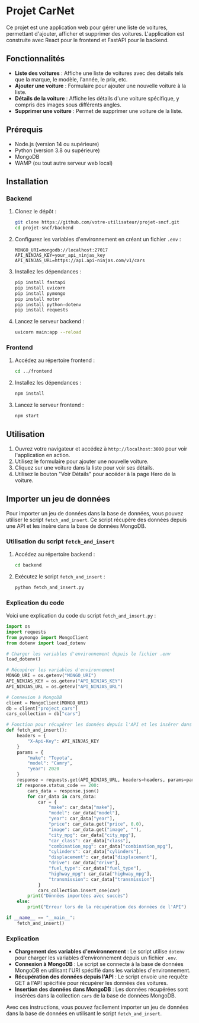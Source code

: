 # Projet CarNet

Ce projet est une application web pour gérer une liste de voitures, permettant d'ajouter, afficher et supprimer des voitures. L'application est construite avec React pour le frontend et FastAPI pour le backend.

## Fonctionnalités

- **Liste des voitures** : Affiche une liste de voitures avec des détails tels que la marque, le modèle, l'année, le prix, etc.
- **Ajouter une voiture** : Formulaire pour ajouter une nouvelle voiture à la liste.
- **Détails de la voiture** : Affiche les détails d'une voiture spécifique, y compris des images sous différents angles.
- **Supprimer une voiture** : Permet de supprimer une voiture de la liste.

## Prérequis

- Node.js (version 14 ou supérieure)
- Python (version 3.8 ou supérieure)
- MongoDB
- WAMP (ou tout autre serveur web local)

## Installation

### Backend

1. Clonez le dépôt :
    ```bash
    git clone https://github.com/votre-utilisateur/projet-sncf.git
    cd projet-sncf/backend
    ```

2. Configurez les variables d'environnement en créant un fichier `.env` :
    ```env
    MONGO_URI=mongodb://localhost:27017
    API_NINJAS_KEY=your_api_ninjas_key
    API_NINJAS_URL=https://api.api-ninjas.com/v1/cars
    ```

3. Installez les dépendances :
    ```bash
    pip install fastapi
    pip install uvicorn
    pip install pymongo
    pip install motor
    pip install python-dotenv
    pip install requests
    ```

4. Lancez le serveur backend :
    ```bash
    uvicorn main:app --reload
    ```

### Frontend

1. Accédez au répertoire frontend :
    ```bash
    cd ../frontend
    ```

2. Installez les dépendances :
    ```bash
    npm install
    ```

3. Lancez le serveur frontend :
    ```bash
    npm start
    ```

## Utilisation

1. Ouvrez votre navigateur et accédez à `http://localhost:3000` pour voir l'application en action.
2. Utilisez le formulaire pour ajouter une nouvelle voiture.
3. Cliquez sur une voiture dans la liste pour voir ses détails.
4. Utilisez le bouton "Voir Détails" pour accéder à la page Hero de la voiture.

## Importer un jeu de données

Pour importer un jeu de données dans la base de données, vous pouvez utiliser le script `fetch_and_insert`. Ce script récupère des données depuis une API et les insère dans la base de données MongoDB.

### Utilisation du script `fetch_and_insert`

1. Accédez au répertoire backend :
    ```bash
    cd backend
    ```

2. Exécutez le script `fetch_and_insert` :
    ```bash
    python fetch_and_insert.py
    ```

### Explication du code

Voici une explication du code du script `fetch_and_insert.py` :

```python
import os
import requests
from pymongo import MongoClient
from dotenv import load_dotenv

# Charger les variables d'environnement depuis le fichier .env
load_dotenv()

# Récupérer les variables d'environnement
MONGO_URI = os.getenv("MONGO_URI")
API_NINJAS_KEY = os.getenv("API_NINJAS_KEY")
API_NINJAS_URL = os.getenv("API_NINJAS_URL")

# Connexion à MongoDB
client = MongoClient(MONGO_URI)
db = client["project_cars"]
cars_collection = db["cars"]

# Fonction pour récupérer les données depuis l'API et les insérer dans la base de données
def fetch_and_insert():
    headers = {
        "X-Api-Key": API_NINJAS_KEY
    }
    params = {
        "make": "Toyota",
        "model": "Camry",
        "year": 2020
    }
    response = requests.get(API_NINJAS_URL, headers=headers, params=params)
    if response.status_code == 200:
        cars_data = response.json()
        for car_data in cars_data:
            car = {
                "make": car_data["make"],
                "model": car_data["model"],
                "year": car_data["year"],
                "price": car_data.get("price", 0.0),
                "image": car_data.get("image", ""),
                "city_mpg": car_data["city_mpg"],
                "car_class": car_data["class"],
                "combination_mpg": car_data["combination_mpg"],
                "cylinders": car_data["cylinders"],
                "displacement": car_data["displacement"],
                "drive": car_data["drive"],
                "fuel_type": car_data["fuel_type"],
                "highway_mpg": car_data["highway_mpg"],
                "transmission": car_data["transmission"]
            }
            cars_collection.insert_one(car)
        print("Données importées avec succès")
    else:
        print("Erreur lors de la récupération des données de l'API")

if __name__ == "__main__":
    fetch_and_insert()
```

### Explication

- **Chargement des variables d'environnement** : Le script utilise `dotenv` pour charger les variables d'environnement depuis un fichier `.env`.
- **Connexion à MongoDB** : Le script se connecte à la base de données MongoDB en utilisant l'URI spécifié dans les variables d'environnement.
- **Récupération des données depuis l'API** : Le script envoie une requête GET à l'API spécifiée pour récupérer les données des voitures.
- **Insertion des données dans MongoDB** : Les données récupérées sont insérées dans la collection `cars` de la base de données MongoDB.

Avec ces instructions, vous pouvez facilement importer un jeu de données dans la base de données en utilisant le script `fetch_and_insert`.
